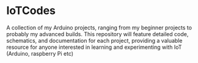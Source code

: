 # IoTCodes
A collection of my Arduino projects, ranging from my beginner projects to probably my advanced builds. This repository will feature detailed code, schematics, and documentation for each project, providing a valuable resource for anyone interested in learning and experimenting with IoT (Arduino, raspberry Pi etc)
